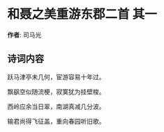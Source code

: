 # 和聂之美重游东郡二首  其一

**作者**: 司马光

## 诗词内容

跃马津亭未几何，宦游容易十年过。

飘飖空似随流梗，寂寞犹为挂壁梭。

西岭应余当日翠，南湖真减几分波。

输君尚得飞征盖，重向春园听旧歌。

